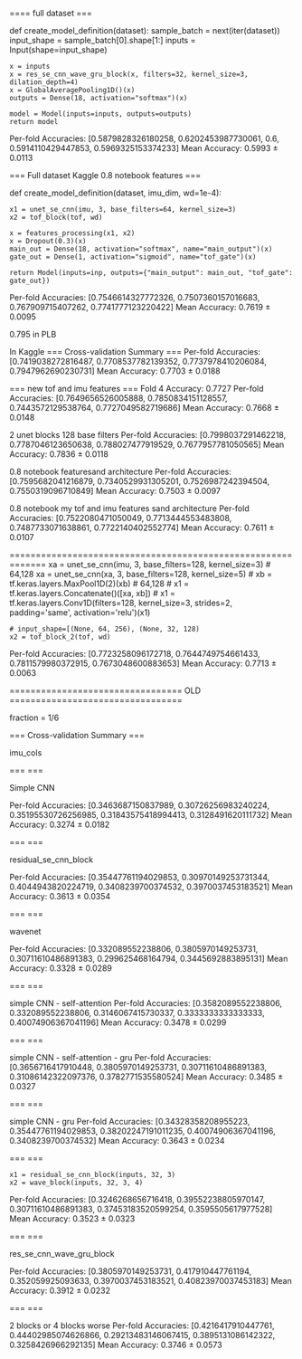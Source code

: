 ==== full dataset ===

def create_model_definition(dataset):
    sample_batch = next(iter(dataset))
    input_shape = sample_batch[0].shape[1:]
    inputs = Input(shape=input_shape)

    x = inputs
    x = res_se_cnn_wave_gru_block(x, filters=32, kernel_size=3, dilation_depth=4)
    x = GlobalAveragePooling1D()(x)
    outputs = Dense(18, activation="softmax")(x)

    model = Model(inputs=inputs, outputs=outputs)
    return model 

Per-fold Accuracies: [0.5879828326180258, 0.6202453987730061, 0.6, 0.5914110429447853, 0.5969325153374233]
Mean Accuracy: 0.5993 ± 0.0113

=== Full dataset Kaggle 0.8 notebook features ===

def create_model_definition(dataset, imu_dim, wd=1e-4):

    x1 = unet_se_cnn(imu, 3, base_filters=64, kernel_size=3)
    x2 = tof_block(tof, wd)

    x = features_processing(x1, x2)
    x = Dropout(0.3)(x) 
    main_out = Dense(18, activation="softmax", name="main_output")(x)
    gate_out = Dense(1, activation="sigmoid", name="tof_gate")(x)
    
    return Model(inputs=inp, outputs={"main_output": main_out, "tof_gate": gate_out})


Per-fold Accuracies: [0.7546614327772326, 0.7507360157016683, 0.767909715407262, 0.7741777123220422]
Mean Accuracy: 0.7619 ± 0.0095 

0.795 in PLB

In Kaggle
=== Cross-validation Summary ===
Per-fold Accuracies: [0.7419038272816487, 0.7708537782139352, 0.7737978410206084, 0.7947962690230731]
Mean Accuracy: 0.7703 ± 0.0188


=== new tof and imu features ===
Fold 4 Accuracy: 0.7727
Per-fold Accuracies: [0.7649656526005888, 0.7850834151128557, 0.7443572129538764, 0.7727049582719686]
Mean Accuracy: 0.7668 ± 0.0148


2 unet blocks 128 base filters
Per-fold Accuracies: [0.7998037291462218, 0.7787046123650638, 0.788027477919529, 0.7677957781050565]
Mean Accuracy: 0.7836 ± 0.0118


0.8 notebook featuresand architecture
Per-fold Accuracies: [0.7595682041216879, 0.7340529931305201, 0.7526987242394504, 0.7550319096710849]
Mean Accuracy: 0.7503 ± 0.0097

0.8 notebook my tof and imu features sand architecture
Per-fold Accuracies: [0.7522080471050049, 0.7713444553483808, 0.7487733071638861, 0.7722140402552774]
Mean Accuracy: 0.7611 ± 0.0107

=============================================================
    xa = unet_se_cnn(imu, 3, base_filters=128, kernel_size=3) # 64,128
    xa = unet_se_cnn(xa, 3, base_filters=128, kernel_size=5)
    # xb = tf.keras.layers.MaxPool1D(2)(xb) # 64,128
    # x1 = tf.keras.layers.Concatenate()([xa, xb])
    # x1 = tf.keras.layers.Conv1D(filters=128, kernel_size=3, strides=2, padding='same', activation='relu')(x1)

    # input_shape=[(None, 64, 256), (None, 32, 128)
    x2 = tof_block_2(tof, wd)
Per-fold Accuracies: [0.7723258096172718, 0.7644749754661433, 0.7811579980372915, 0.7673048600883653]
Mean Accuracy: 0.7713 ± 0.0063












================================= OLD =================================

fraction = 1/6

=== Cross-validation Summary ===

imu_cols

=== ===

Simple CNN

Per-fold Accuracies: [0.3463687150837989, 0.30726256983240224, 0.35195530726256985, 0.31843575418994413, 0.3128491620111732]
Mean Accuracy: 0.3274 ± 0.0182

===  ===

residual_se_cnn_block

Per-fold Accuracies: [0.35447761194029853, 0.30970149253731344, 0.4044943820224719, 0.3408239700374532, 0.3970037453183521]
Mean Accuracy: 0.3613 ± 0.0354

=== ===

wavenet

Per-fold Accuracies: [0.332089552238806, 0.3805970149253731, 0.30711610486891383, 0.299625468164794, 0.3445692883895131]
Mean Accuracy: 0.3328 ± 0.0289

=== ===

simple CNN - self-attention
Per-fold Accuracies: [0.3582089552238806, 0.332089552238806, 0.3146067415730337, 0.3333333333333333, 0.40074906367041196]
Mean Accuracy: 0.3478 ± 0.0299

=== ===

simple CNN - self-attention - gru
Per-fold Accuracies: [0.3656716417910448, 0.3805970149253731, 0.30711610486891383, 0.31086142322097376, 0.3782771535580524]
Mean Accuracy: 0.3485 ± 0.0327

=== ===

simple CNN - gru
Per-fold Accuracies: [0.34328358208955223, 0.35447761194029853, 0.38202247191011235, 0.40074906367041196, 0.3408239700374532]
Mean Accuracy: 0.3643 ± 0.0234

=== ===

    x1 = residual_se_cnn_block(inputs, 32, 3)
    x2 = wave_block(inputs, 32, 3, 4)

Per-fold Accuracies: [0.3246268656716418, 0.39552238805970147, 0.30711610486891383, 0.37453183520599254, 0.3595505617977528]
Mean Accuracy: 0.3523 ± 0.0323

=== ===

res_se_cnn_wave_gru_block

Per-fold Accuracies: [0.3805970149253731, 0.417910447761194, 0.352059925093633, 0.3970037453183521, 0.40823970037453183]
Mean Accuracy: 0.3912 ± 0.0232

=== ===

2 blocks or 4 blocks worse
Per-fold Accuracies: [0.4216417910447761, 0.44402985074626866, 0.29213483146067415, 0.3895131086142322, 0.3258426966292135]
Mean Accuracy: 0.3746 ± 0.0573

